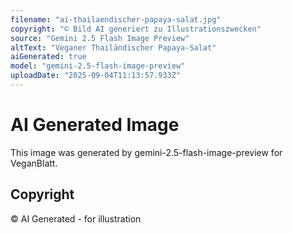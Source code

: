 ```yaml
---
filename: "ai-thailaendischer-papaya-salat.jpg"
copyright: "© Bild AI generiert zu Illustrationszwecken"
source: "Gemini 2.5 Flash Image Preview"
altText: "Veganer Thailändischer Papaya-Salat"
aiGenerated: true
model: "gemini-2.5-flash-image-preview"
uploadDate: "2025-09-04T11:13:57.933Z"
---
```


# AI Generated Image

This image was generated by gemini-2.5-flash-image-preview for VeganBlatt.

## Copyright
© AI Generated - for illustration
